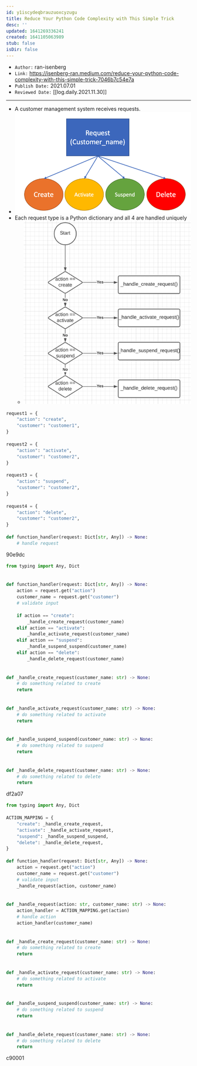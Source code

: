 ```yaml
---
id: y1iscydeqbrauzuoxcyzugu
title: Reduce Your Python Code Complexity with This Simple Trick
desc: ''
updated: 1641269336241
created: 1641105063989
stub: false
isDir: false
---
```



- `Author:` ran-isenberg
- `Link:` <https://isenberg-ran.medium.com/reduce-your-python-code-complexity-with-this-simple-trick-7046b7c54e7a>
- `Publish Date:` 2021.07.01
- `Reviewed Date:` [[log.daily.2021.11.30]]

---

- A customer management system receives requests.
- ![alt](assets/images/Pasted_image_20211130095653.png)
- Each request type is a Python dictionary and all 4 are handled uniquely
  - ![alt](assets/images/Pasted_image_20211130095905.png)

```python
request1 = {
    "action": "create",
    "customer": "customer1",
}

request2 = {
    "action": "activate",
    "customer": "customer2",
}

request3 = {
    "action": "suspend",
    "customer": "customer2",
}

request4 = {
    "action": "delete",
    "customer": "customer2",
}

def function_handler(request: Dict[str, Any]) -> None:
    # handle request
```

90e9dc

```python
from typing import Any, Dict


def function_handler(request: Dict[str, Any]) -> None:
    action = request.get("action")
    customer_name = request.get("customer")
    # validate input
    
    if action == "create":
        _handle_create_request(customer_name)
    elif action == "activate":
        _handle_activate_request(customer_name)
    elif action == "suspend":
        _handle_suspend_suspend(customer_name)
    elif action == "delete":
        _handle_delete_request(customer_name)


def _handle_create_request(customer_name: str) -> None:
    # do something related to create
    return


def _handle_activate_request(customer_name: str) -> None:
    # do something related to activate
    return


def _handle_suspend_suspend(customer_name: str) -> None:
    # do something related to suspend
    return


def _handle_delete_request(customer_name: str) -> None:
    # do something related to delete
    return
```

df2a07

```python
from typing import Any, Dict

ACTION_MAPPING = {
    "create": _handle_create_request,
    "activate": _handle_activate_request,
    "suspend": _handle_suspend_suspend,
    "delete": _handle_delete_request,
}

def function_handler(request: Dict[str, Any]) -> None:
    action = request.get("action")
    customer_name = request.get("customer")
    # validate input
    _handle_request(action, customer_name)


def _handle_request(action: str, customer_name: str) -> None:
    action_handler = ACTION_MAPPING.get(action)
    # handle action
    action_handler(customer_name)


def _handle_create_request(customer_name: str) -> None:
    # do something related to create
    return


def _handle_activate_request(customer_name: str) -> None:
    # do something related to activate
    return


def _handle_suspend_suspend(customer_name: str) -> None:
    # do something related to suspend
    return


def _handle_delete_request(customer_name: str) -> None:
    # do something related to delete
    return
```

c90001

